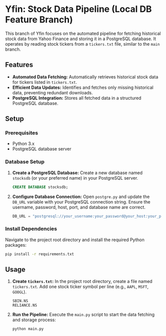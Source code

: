 # Yfin: Stock Data Pipeline (Local DB Feature Branch)

This branch of Yfin focuses on the automated pipeline for fetching historical stock data from Yahoo Finance and storing it in a PostgreSQL database. It operates by reading stock tickers from a `tickers.txt` file, similar to the `main` branch.

## Features

*   **Automated Data Fetching:** Automatically retrieves historical stock data for tickers listed in `tickers.txt`.
*   **Efficient Data Updates:** Identifies and fetches only missing historical data, preventing redundant downloads.
*   **PostgreSQL Integration:** Stores all fetched data in a structured PostgreSQL database.

## Setup

### Prerequisites

*   Python 3.x
*   PostgreSQL database server

### Database Setup

1.  **Create a PostgreSQL Database:**
    Create a new database named `stocksdb` (or your preferred name) in your PostgreSQL server.

    ```sql
    CREATE DATABASE stocksdb;
    ```

2.  **Configure Database Connection:**
    Open `postgre.py` and update the `DB_URL` variable with your PostgreSQL connection string. Ensure the username, password, host, port, and database name are correct.

    ```python
    DB_URL = "postgresql://your_username:your_password@your_host:your_port/stocksdb"
    ```

### Install Dependencies

Navigate to the project root directory and install the required Python packages:

```bash
pip install -r requirements.txt
```

## Usage

1.  **Create `tickers.txt`:**
    In the project root directory, create a file named `tickers.txt`. Add one stock ticker symbol per line (e.g., `AAPL`, `MSFT`, `GOOGL`).

    ```
    SBIN.NS
    RELIANCE.NS
    ```

2.  **Run the Pipeline:**
    Execute the `main.py` script to start the data fetching and storage process:

    ```bash
    python main.py
    ```
